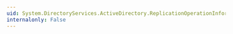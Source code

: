 ```yaml
---
uid: System.DirectoryServices.ActiveDirectory.ReplicationOperationInformation.OperationStartTime
internalonly: False
---
```

